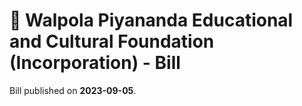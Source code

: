 # 📄  Walpola Piyananda Educational and Cultural Foundation (Incorporation) - Bill

Bill published on **2023-09-05**.
